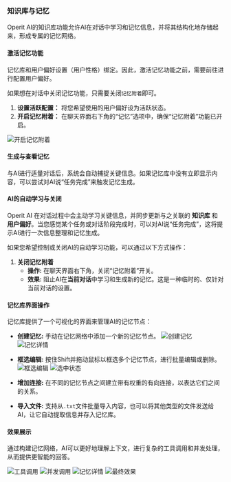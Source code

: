 ### 知识库与记忆

Operit AI的知识库功能允许AI在对话中学习和记忆信息，并将其结构化地存储起来，形成专属的记忆网络。

#### 激活记忆功能

记忆库和用户偏好设置（用户性格）绑定。因此，激活记忆功能之前，需要前往进行配置用户偏好。

如果想在对话中关闭记忆功能，只需要关闭`记忆附着`即可。

1.  **设置活跃配置：** 将您希望使用的用户偏好设为活跃状态。
2.  **开启记忆附着：** 在聊天界面右下角的“记忆”选项中，确保“记忆附着”功能已开启。

![开启记忆附着](https://linux.do/uploads/default/original/4X/2/2/b/22bebda149dbc0ba4a75e7a315bf1e6e10b6abdf.png)

#### 生成与查看记忆

与AI进行适量对话后，系统会自动捕捉关键信息。如果记忆库中没有立即显示内容，可以尝试对AI说“任务完成”来触发记忆生成。

#### AI的自动学习与关闭

Operit AI 在对话过程中会主动学习关键信息，并同步更新与之关联的 **知识库** 和 **用户偏好**。当您感觉某个任务或对话阶段完成时，可以对AI说“任务完成”，这将提示AI进行一次信息整理和记忆生成。

如果您希望控制或关闭AI的自动学习功能，可以通过以下方式操作：

1.  **关闭记忆附着**
    *   **操作:** 在聊天界面右下角，关闭“记忆附着”开关。
    *   **效果:** 阻止AI在**当前对话**中学习和生成新的记忆。这是一种临时的、仅针对当前对话的设置。

#### 记忆库界面操作

记忆库提供了一个可视化的界面来管理AI的记忆节点：

-   **创建记忆:** 手动在记忆网络中添加一个新的记忆节点。
    ![创建记忆](https://linux.do/uploads/default/original/4X/7/b/a/7baae06302a0f979eef7fed946a63ef271ecf9ec.jpeg) ![记忆详情](https://linux.do/uploads/default/original/4X/a/b/6/ab64dc1ed402cff8131f6077149418634cd3c6c2.jpeg)

-   **框选编辑:** 按住Shift并拖动鼠标以框选多个记忆节点，进行批量编辑或删除。
    ![框选编辑](https://linux.do/uploads/default/original/4X/3/4/2/342a1fd38e6c2a3a46c92d24ebd36fdd1aca4701.jpeg) ![选中状态](https://linux.do/uploads/default/original/4X/2/e/8/2e85ec97a897bff3a1816b8d1a43a8851dd89e01.jpeg)

-   **增加连接:** 在不同的记忆节点之间建立带有权重的有向连接，以表达它们之间的关系。

-   **导入文件:** 支持从`.txt`文件批量导入内容，也可以将其他类型的文件发送给AI，让它自动提取信息并存入记忆库。

#### 效果展示

通过构建记忆网络，AI可以更好地理解上下文，进行复杂的工具调用和并发处理，从而提供更智能的回答。

![工具调用](https://linux.do/uploads/default/original/4X/3/2/e/32e3bfa091d8ca44587097e74074fd99a5d269e3.jpeg) ![并发调用](https://linux.do/uploads/default/original/4X/7/e/5/7e5179d35b644be5bc1119108ef750668057628b.jpeg)
![记忆详情](https://linux.do/uploads/default/original/4X/3/f/2/3f2f6371134dbf21c806c69160d908aaae373dca.jpeg) ![最终效果](https://linux.do/uploads/default/original/4X/a/3/f/a3fa1ca6a8becc9d2d536e7a859fc4dbdbdb2e1c.jpeg) 